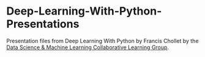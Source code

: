 # Deep-Learning-With-Python-Presentations
Presentation files from Deep Learning With Python by Francis Chollet by the [Data Science & Machine Learning Collaborative Learning Group](https://www.meetup.com/data-science-machine-learing-collaborative-learning-group/).
